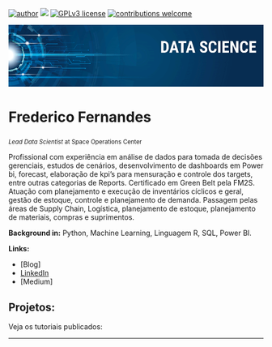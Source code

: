 [![author](https://img.shields.io/badge/author-carlosfab-red.svg)](https://www.linkedin.com/in/carlosfab) [![](https://img.shields.io/badge/python-3.7+-blue.svg)](https://www.python.org/downloads/release/python-365/) [![GPLv3 license](https://img.shields.io/badge/License-GPLv3-blue.svg)](http://perso.crans.org/besson/LICENSE.html) [![contributions welcome](https://img.shields.io/badge/contributions-welcome-brightgreen.svg?style=flat)](https://github.com/carlosfab/data_science/issues)

<p align="center">
  <img src="banner.png" >
</p>

# Frederico Fernandes
<sub>*Lead Data Scientist* at Space Operations Center</sub>

Profissional com experiência em análise de dados para tomada de decisões gerenciais, estudos de cenários, desenvolvimento de dashboards em Power bi, forecast, elaboração de kpi’s para mensuração e controle dos targets, entre outras categorias de Reports. Certificado em Green Belt pela FM2S.
Atuação com planejamento e execução de inventários cíclicos e geral, gestão de estoque, controle e planejamento de demanda. Passagem pelas áreas de Supply Chain, Logística, planejamento de estoque, planejamento de materiais, compras e suprimentos.

**Background in:** Python, Machine Learning, Linguagem R, SQL, Power BI.

**Links:**
* [Blog]
* [LinkedIn](https://www.linkedin.com/in/frederico-fernandes-soares-41240950/)
* [Medium]


## Projetos:
Veja os tutoriais publicados:


---
